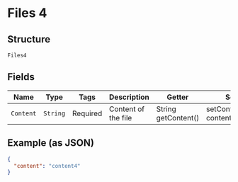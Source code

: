 
# Files 4

## Structure

`Files4`

## Fields

| Name | Type | Tags | Description | Getter | Setter |
|  --- | --- | --- | --- | --- | --- |
| `Content` | `String` | Required | Content of the file | String getContent() | setContent(String content) |

## Example (as JSON)

```json
{
  "content": "content4"
}
```

